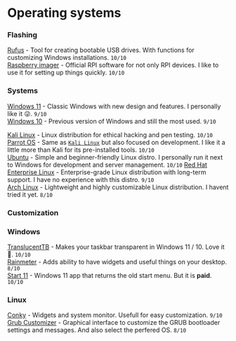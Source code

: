 # Operating systems

### Flashing
[Rufus](https://rufus.ie/) - Tool for creating bootable USB drives. With functions for customizing Windows installations. ```10/10```
<br>
[Raspberry imager](https://www.raspberrypi.org/software/) - Official RPI software for not only RPI devices. I like to use it for setting up things quickly. ```10/10```

### Systems
[Windows 11](https://www.microsoft.com/en-us/windows/windows-11) - Classic Windows with new design and features. I personally like it 😜. ```9/10```
<br>
[Windows 10](https://www.microsoft.com/en-us/windows/windows-10) - Previous version of Windows and still the most used. ```9/10```
<br>

[Kali Linux](https://www.kali.org/) - Linux distribution for ethical hacking and pen testing. ```10/10```
<br>
[Parrot OS](https://parrotsec.org/) - Same as [`Kali Linux`](#systems) but also focused on development. I like it a little more than Kali for its pre-installed tools. ```10/10```
<br>
[Ubuntu](https://ubuntu.com/) - Simple and beginner-friendly Linux distro. I personally run it next to Windows for development and server management. ```10/10```
[Red Hat Enterprise Linux](https://www.redhat.com/en/technologies/linux-platforms/enterprise-linux) - Enterprise-grade Linux distribution with long-term support. I have no experience with this distro. ```9/10```
<br>
[Arch Linux](https://archlinux.org/) - Lightweight and highly customizable Linux distribution. I havent tried it yet. ```8/10```

### Customization

### Windows
[TranslucentTB](https://github.com/TranslucentTB/TranslucentTB) - Makes your taskbar transparent in Windows 11 / 10. Love it 💖. ```10/10```
<br>
[Rainmeter](https://www.rainmeter.net/) - Adds ability to have widgets and useful things on your desktop. ```8/10```
<br>
[Start 11](https://www.startallback.com/) - Windows 11 app that returns the old start menu. But it is **paid**.  ```10/10```

### Linux
[Conky](https://github.com/brndnmtthws/conky) - Widgets and system monitor. Usefull for easy customization. ```9/10```
<br>
[Grub Customizer](https://launchpad.net/grub-customizer) - Graphical interface to customize the GRUB bootloader settings and messages. And also select the perfered OS. ```8/10```
<br>